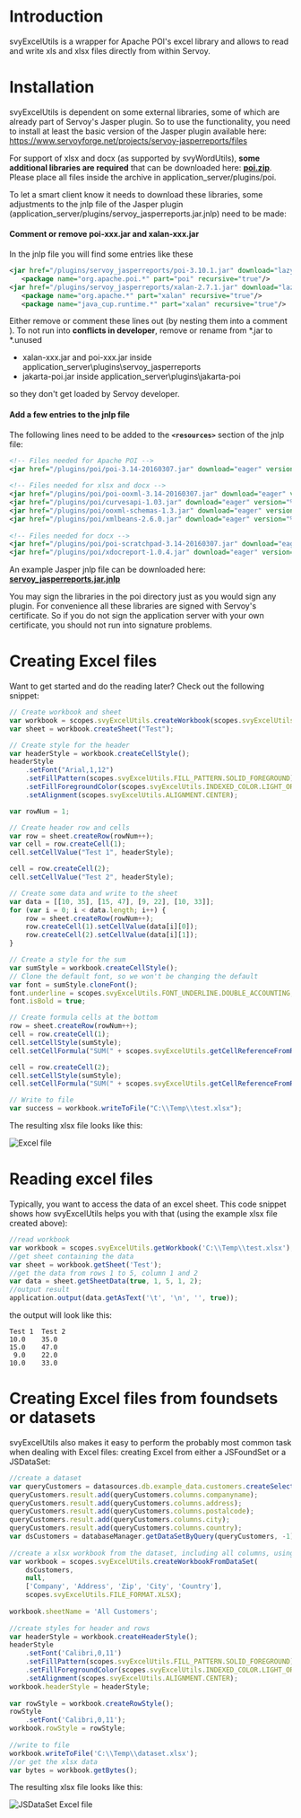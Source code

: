 # Introduction
svyExcelUtils is a wrapper for Apache POI's excel library and allows to read and write xls and xlsx files directly from within Servoy.

# Installation
svyExcelUtils is dependent on some external libraries, some of which are already part of Servoy's Jasper plugin. So to use the functionality, you need to install at least the basic version of the Jasper plugin available here: https://www.servoyforge.net/projects/servoy-jasperreports/files

For support of xlsx and docx (as supported by svyWordUtils), **some additional libraries are required** that can be downloaded here: **[poi.zip](/Servoy/svyUtils/wiki/svyExcelUtils/plugins/poi.zip)**. Please place all files inside the archive in application_server/plugins/poi.

To let a smart client know it needs to download these libraries, some adjustments to the jnlp file of the Jasper plugin (application_server/plugins/servoy_jasperreports.jar.jnlp) need to be made:

#### Comment or remove poi-xxx.jar and xalan-xxx.jar

In the jnlp file you will find some entries like these

```xml
<jar href="/plugins/servoy_jasperreports/poi-3.10.1.jar" download="lazy" part="poi" version="3.10.1"/> 
   <package name="org.apache.poi.*" part="poi" recursive="true"/> 
<jar href="/plugins/servoy_jasperreports/xalan-2.7.1.jar" download="lazy" part="xalan" version="2.7.1"/> 
   <package name="org.apache.*" part="xalan" recursive="true"/> 
   <package name="java_cup.runtime.*" part="xalan" recursive="true"/>
```

Either remove or comment these lines out (by nesting them into a comment <!-- ... -->). To not run into **conflicts in developer**, remove or rename from *.jar to *.unused

* xalan-xxx.jar and poi-xxx.jar inside application_server\plugins\servoy_jasperreports
* jakarta-poi.jar inside application_server\plugins\jakarta-poi

so they don't get loaded by Servoy developer.

#### Add a few entries to the jnlp file

The following lines need to be added to the **`<resources>`** section of the jnlp file:

```xml
<!-- Files needed for Apache POI -->
<jar href="/plugins/poi/poi-3.14-20160307.jar" download="eager" version="%%version%%"/>
			
<!-- Files needed for xlsx and docx -->
<jar href="/plugins/poi/poi-ooxml-3.14-20160307.jar" download="eager" version="%%version%%"/>
<jar href="/plugins/poi/curvesapi-1.03.jar" download="eager" version="%%version%%"/>
<jar href="/plugins/poi/ooxml-schemas-1.3.jar" download="eager" version="%%version%%"/>
<jar href="/plugins/poi/xmlbeans-2.6.0.jar" download="eager" version="%%version%%"/>
    
<!-- Files needed for docx -->
<jar href="/plugins/poi/poi-scratchpad-3.14-20160307.jar" download="eager" version="%%version%%"/>
<jar href="/plugins/poi/xdocreport-1.0.4.jar" download="eager" version="%%version%%"/>
```

An example Jasper jnlp file can be downloaded here: **[servoy_jasperreports.jar.jnlp](/Servoy/svyUtils/wiki/svyExcelUtils/plugins/servoy_jasperreports.jar.jnlp)**

You may sign the libraries in the poi directory just as you would sign any plugin. For convenience all these libraries are signed with Servoy's certificate. So if you do not sign the application server with your own certificate, you should not run into signature problems.

# Creating Excel files
Want to get started and do the reading later? Check out the following snippet:
```javascript
// Create workbook and sheet
var workbook = scopes.svyExcelUtils.createWorkbook(scopes.svyExcelUtils.FILE_FORMAT.XLSX);
var sheet = workbook.createSheet("Test");

// Create style for the header
var headerStyle = workbook.createCellStyle();
headerStyle
	.setFont("Arial,1,12")
	.setFillPattern(scopes.svyExcelUtils.FILL_PATTERN.SOLID_FOREGROUND)
	.setFillForegroundColor(scopes.svyExcelUtils.INDEXED_COLOR.LIGHT_ORANGE)
	.setAlignment(scopes.svyExcelUtils.ALIGNMENT.CENTER);

var rowNum = 1;

// Create header row and cells
var row = sheet.createRow(rowNum++);
var cell = row.createCell(1);
cell.setCellValue("Test 1", headerStyle);

cell = row.createCell(2);
cell.setCellValue("Test 2", headerStyle);

// Create some data and write to the sheet
var data = [[10, 35], [15, 47], [9, 22], [10, 33]];
for (var i = 0; i < data.length; i++) {
	row = sheet.createRow(rowNum++);
	row.createCell(1).setCellValue(data[i][0]);
	row.createCell(2).setCellValue(data[i][1]);
}

// Create a style for the sum
var sumStyle = workbook.createCellStyle();
// Clone the default font, so we won't be changing the default
var font = sumStyle.cloneFont();
font.underline = scopes.svyExcelUtils.FONT_UNDERLINE.DOUBLE_ACCOUNTING;
font.isBold = true;

// Create formula cells at the bottom
row = sheet.createRow(rowNum++);
cell = row.createCell(1);
cell.setCellStyle(sumStyle);
cell.setCellFormula("SUM(" + scopes.svyExcelUtils.getCellReferenceFromRange(2, 1 + data.length, 1, 1) + ")");

cell = row.createCell(2);
cell.setCellStyle(sumStyle);
cell.setCellFormula("SUM(" + scopes.svyExcelUtils.getCellReferenceFromRange(2, 1 + data.length, 2, 2) + ")");

// Write to file
var success = workbook.writeToFile("C:\\Temp\\test.xlsx");
```

The resulting xlsx file looks like this:

![Excel file](svyExcelUtils/images/sample_xlsx.png)

# Reading excel files
Typically, you want to access the data of an excel sheet. This code snippet shows how svyExcelUtils helps you with that (using the example xlsx file created above):

```javascript
//read workbook
var workbook = scopes.svyExcelUtils.getWorkbook('C:\\Temp\\test.xlsx');
//get sheet containing the data
var sheet = workbook.getSheet('Test');
//get the data from rows 1 to 5, column 1 and 2
var data = sheet.getSheetData(true, 1, 5, 1, 2);
//output result
application.output(data.getAsText('\t', '\n', '', true));
```

the output will look like this:

```
Test 1	Test 2
10.0	35.0
15.0	47.0
 9.0	22.0
10.0	33.0
```

# Creating Excel files from foundsets or datasets

svyExcelUtils also makes it easy to perform the probably most common task when dealing with Excel files: creating Excel from either a JSFoundSet or a JSDataSet:

```javascript
//create a dataset
var queryCustomers = datasources.db.example_data.customers.createSelect();
queryCustomers.result.add(queryCustomers.columns.companyname);
queryCustomers.result.add(queryCustomers.columns.address);
queryCustomers.result.add(queryCustomers.columns.postalcode);
queryCustomers.result.add(queryCustomers.columns.city);
queryCustomers.result.add(queryCustomers.columns.country);
var dsCustomers = databaseManager.getDataSetByQuery(queryCustomers, -1);
	
//create a xlsx workbook from the dataset, including all columns, using the given header names
var workbook = scopes.svyExcelUtils.createWorkbookFromDataSet(
	dsCustomers,
	null,
	['Company', 'Address', 'Zip', 'City', 'Country'], 
	scopes.svyExcelUtils.FILE_FORMAT.XLSX);
	
workbook.sheetName = 'All Customers';
	
//create styles for header and rows
var headerStyle = workbook.createHeaderStyle();
headerStyle
	.setFont('Calibri,0,11')
	.setFillPattern(scopes.svyExcelUtils.FILL_PATTERN.SOLID_FOREGROUND)
	.setFillForegroundColor(scopes.svyExcelUtils.INDEXED_COLOR.LIGHT_ORANGE)
	.setAlignment(scopes.svyExcelUtils.ALIGNMENT.CENTER);
workbook.headerStyle = headerStyle;
	
var rowStyle = workbook.createRowStyle();
rowStyle
	.setFont('Calibri,0,11');
workbook.rowStyle = rowStyle;
	
//write to file
workbook.writeToFile('C:\\Temp\\dataset.xlsx');
//or get the xlsx data
var bytes = workbook.getBytes();
```

The resulting xlsx file looks like this:

![JSDataSet Excel file](svyExcelUtils/images/dataset_xlsx.png)